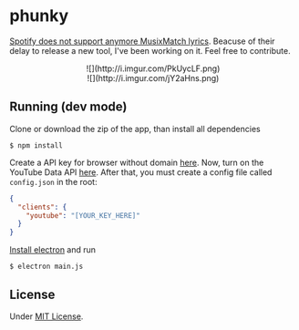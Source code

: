 phunky
=========
[Spotify does not support anymore MusixMatch lyrics](http://www.billboard.com/articles/news/7392812/lyrics-spotify-musixmatch-gone-for-now). Beacuse of their delay to release a new tool, I've been working on it. Feel free to contribute.

<center>![](http://i.imgur.com/PkUycLF.png)</center>
<center>![](http://i.imgur.com/jY2aHns.png)</center>

## Running (dev mode)
Clone or download the zip of the app, than install all dependencies
```cli
$ npm install
```

Create a API key for browser without domain [here](https://console.developers.google.com/apis/credentials). Now, turn on the YouTube Data API [here](https://console.developers.google.com/apis/api/youtube/overview). After that, you must create a config file called ```config.json``` in the root:
```json
{
  "clients": {
    "youtube": "[YOUR_KEY_HERE]"
  }
}
```

[Install electron](http://electron.atom.io/) and run
```cli
$ electron main.js
```

## License
Under [MIT License](https://github.com/gabrieljmj/phunky/blob/development/LICENSE).

